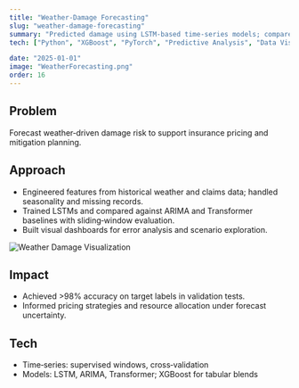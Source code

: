 ```yaml
---
title: "Weather‑Damage Forecasting"
slug: "weather-damage-forecasting"
summary: "Predicted damage using LSTM‑based time‑series models; compared ARIMA, LSTM, and Transformer approaches."
tech: ["Python", "XGBoost", "PyTorch", "Predictive Analysis", "Data Visualization", "Data Analysis", "LSTM", "Machine Learning"]

date: "2025-01-01"
image: "WeatherForecasting.png"
order: 16
---
```

## Problem
Forecast weather‑driven damage risk to support insurance pricing and mitigation planning.

## Approach
- Engineered features from historical weather and claims data; handled seasonality and missing records.
- Trained LSTMs and compared against ARIMA and Transformer baselines with sliding‑window evaluation.
- Built visual dashboards for error analysis and scenario exploration.

![Weather Damage Visualization](/WeatherForecasting.png)

## Impact
- Achieved >98% accuracy on target labels in validation tests.
- Informed pricing strategies and resource allocation under forecast uncertainty.

## Tech
- Time‑series: supervised windows, cross‑validation
- Models: LSTM, ARIMA, Transformer; XGBoost for tabular blends
